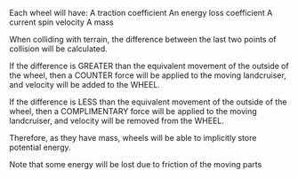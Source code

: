 Each wheel will have:
A traction coefficient
An energy loss coefficient
A current spin velocity
A mass

When colliding with terrain, the difference between the last two points of collision will be calculated.

If the difference is GREATER than the equivalent movement of the outside of the wheel, then a COUNTER force will be applied to the moving landcruiser, and velocity will be added to the WHEEL.

If the difference is LESS than the equivalent movement of the outside of the wheel, then a COMPLIMENTARY force will be applied to the moving landcruiser, and velocity will be removed from the WHEEL.

Therefore, as they have mass, wheels will be able to implicitly store potential energy.

Note that some energy will be lost due to friction of the moving parts

